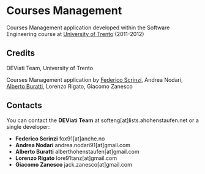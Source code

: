 Courses Management
==================
Courses Management application developed within the Software Engineering course at [University of Trento](http://www.unitn.it) (2011-2012)

Credits
-------
DEViati Team, University of Trento

Courses Management application by [Federico Scrinzi](http://about.me/fox91), Andrea Nodari, [Alberto Buratti](http://about.me/hohenstaufen), Lorenzo Rigato, Giacomo Zanesco

Contacts
--------
You can contact the **DEViati Team** at softeng[at]lists.ahohenstaufen.net or a single developer:

* **Federico Scrinzi** fox91[at]anche.no
* **Andrea Nodari** andrea.nodari91[at]gmail.com
* **Alberto Buratti** alberthohenstaufen[at]gmail.com
* **Lorenzo Rigato** lore91tanz[at]gmail.com
* **Giacomo Zanesco** jack.zanesco[at]gmail.com

